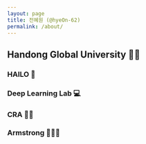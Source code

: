 ```yaml
---
layout: page
title: 전혜원 (@hyeOn-62)
permalink: /about/
---
```


## Handong Global University 👩‍🎓  
  
  
### HAILO 🤖   

### Deep Learning Lab 💻  

### CRA 👩‍💻    

### Armstrong 🚣‍♀️🥇    

 